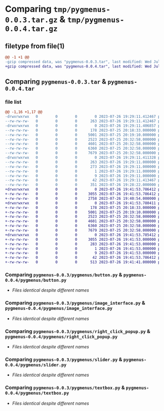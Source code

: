 # Comparing `tmp/pygmenus-0.0.3.tar.gz` & `tmp/pygmenus-0.0.4.tar.gz`

## filetype from file(1)

```diff
@@ -1 +1 @@
-gzip compressed data, was "pygmenus-0.0.3.tar", last modified: Wed Jul 26 19:29:11 2023, max compression
+gzip compressed data, was "pygmenus-0.0.4.tar", last modified: Wed Jul 26 19:41:53 2023, max compression
```

## Comparing `pygmenus-0.0.3.tar` & `pygmenus-0.0.4.tar`

### file list

```diff
@@ -1,16 +1,17 @@
-drwxrwxrwx   0        0        0        0 2023-07-26 19:29:11.412467 pygmenus-0.0.3/
--rw-rw-rw-   0        0        0      263 2023-07-26 19:29:11.412467 pygmenus-0.0.3/PKG-INFO
-drwxrwxrwx   0        0        0        0 2023-07-26 19:29:11.406857 pygmenus-0.0.3/pygmenus/
--rw-rw-rw-   0        0        0      178 2023-07-25 20:18:33.000000 pygmenus-0.0.3/pygmenus/__init__.py
--rw-rw-rw-   0        0        0     5001 2023-07-25 20:19:10.000000 pygmenus-0.0.3/pygmenus/button.py
--rw-rw-rw-   0        0        0     2523 2023-07-25 20:32:58.000000 pygmenus-0.0.3/pygmenus/image_interface.py
--rw-rw-rw-   0        0        0     4601 2023-07-25 20:32:58.000000 pygmenus-0.0.3/pygmenus/right_click_popup.py
--rw-rw-rw-   0        0        0     6360 2023-07-25 20:32:58.000000 pygmenus-0.0.3/pygmenus/slider.py
--rw-rw-rw-   0        0        0     7679 2023-07-25 20:32:58.000000 pygmenus-0.0.3/pygmenus/textbox.py
-drwxrwxrwx   0        0        0        0 2023-07-26 19:29:11.411328 pygmenus-0.0.3/pygmenus.egg-info/
--rw-rw-rw-   0        0        0      263 2023-07-26 19:29:11.000000 pygmenus-0.0.3/pygmenus.egg-info/PKG-INFO
--rw-rw-rw-   0        0        0      273 2023-07-26 19:29:11.000000 pygmenus-0.0.3/pygmenus.egg-info/SOURCES.txt
--rw-rw-rw-   0        0        0        1 2023-07-26 19:29:11.000000 pygmenus-0.0.3/pygmenus.egg-info/dependency_links.txt
--rw-rw-rw-   0        0        0        9 2023-07-26 19:29:11.000000 pygmenus-0.0.3/pygmenus.egg-info/top_level.txt
--rw-rw-rw-   0        0        0       42 2023-07-26 19:29:11.413467 pygmenus-0.0.3/setup.cfg
--rw-rw-rw-   0        0        0      351 2023-07-26 19:28:22.000000 pygmenus-0.0.3/setup.py
+drwxrwxrwx   0        0        0        0 2023-07-26 19:41:53.786412 pygmenus-0.0.4/
+-rw-rw-rw-   0        0        0     3055 2023-07-26 19:41:53.786412 pygmenus-0.0.4/PKG-INFO
+-rw-rw-rw-   0        0        0     2758 2023-07-26 19:40:54.000000 pygmenus-0.0.4/README.md
+drwxrwxrwx   0        0        0        0 2023-07-26 19:41:53.780411 pygmenus-0.0.4/pygmenus/
+-rw-rw-rw-   0        0        0      178 2023-07-25 20:18:33.000000 pygmenus-0.0.4/pygmenus/__init__.py
+-rw-rw-rw-   0        0        0     5001 2023-07-25 20:19:10.000000 pygmenus-0.0.4/pygmenus/button.py
+-rw-rw-rw-   0        0        0     2523 2023-07-25 20:32:58.000000 pygmenus-0.0.4/pygmenus/image_interface.py
+-rw-rw-rw-   0        0        0     4601 2023-07-25 20:32:58.000000 pygmenus-0.0.4/pygmenus/right_click_popup.py
+-rw-rw-rw-   0        0        0     6360 2023-07-25 20:32:58.000000 pygmenus-0.0.4/pygmenus/slider.py
+-rw-rw-rw-   0        0        0     7679 2023-07-25 20:32:58.000000 pygmenus-0.0.4/pygmenus/textbox.py
+drwxrwxrwx   0        0        0        0 2023-07-26 19:41:53.785412 pygmenus-0.0.4/pygmenus.egg-info/
+-rw-rw-rw-   0        0        0     3055 2023-07-26 19:41:53.000000 pygmenus-0.0.4/pygmenus.egg-info/PKG-INFO
+-rw-rw-rw-   0        0        0      283 2023-07-26 19:41:53.000000 pygmenus-0.0.4/pygmenus.egg-info/SOURCES.txt
+-rw-rw-rw-   0        0        0        1 2023-07-26 19:41:53.000000 pygmenus-0.0.4/pygmenus.egg-info/dependency_links.txt
+-rw-rw-rw-   0        0        0        9 2023-07-26 19:41:53.000000 pygmenus-0.0.4/pygmenus.egg-info/top_level.txt
+-rw-rw-rw-   0        0        0       42 2023-07-26 19:41:53.786412 pygmenus-0.0.4/setup.cfg
+-rw-rw-rw-   0        0        0      513 2023-07-26 19:41:41.000000 pygmenus-0.0.4/setup.py
```

### Comparing `pygmenus-0.0.3/pygmenus/button.py` & `pygmenus-0.0.4/pygmenus/button.py`

 * *Files identical despite different names*

### Comparing `pygmenus-0.0.3/pygmenus/image_interface.py` & `pygmenus-0.0.4/pygmenus/image_interface.py`

 * *Files identical despite different names*

### Comparing `pygmenus-0.0.3/pygmenus/right_click_popup.py` & `pygmenus-0.0.4/pygmenus/right_click_popup.py`

 * *Files identical despite different names*

### Comparing `pygmenus-0.0.3/pygmenus/slider.py` & `pygmenus-0.0.4/pygmenus/slider.py`

 * *Files identical despite different names*

### Comparing `pygmenus-0.0.3/pygmenus/textbox.py` & `pygmenus-0.0.4/pygmenus/textbox.py`

 * *Files identical despite different names*

